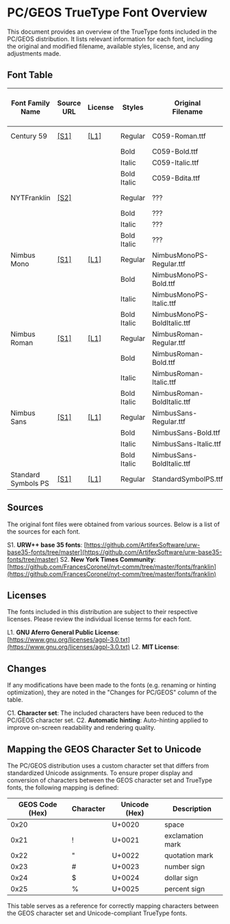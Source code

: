 # PC/GEOS TrueType Font Overview

This document provides an overview of the TrueType fonts included in the PC/GEOS distribution. It lists relevant information for each font, including the original and modified filename, available styles, license, and any adjustments made.

## Font Table

|Font Family Name|Source<br>URL   |License          |Styles     |Original<br>Filename       |PC/GEOS<br>Filename|Kerning|Hinting|Mapped to<br>Original Font| Changes<br>for PC/GEOS |
|----------------|----------------|-----------------|-----------|---------------------------|-------------------|-------|-------|--------------------------|------------------------|
|Century 59      |[[S1]](#sources)|[[L1]](#licenses)|Regular    |C059-Roman.ttf             |c059re.ttf         |no     |yes    |Cranbrook    | [[C1]](#changes), [[C2]](#changes)  |
|                |                |                 |Bold       |C059-Bold.ttf              |c059bo.ttf         |       |       |             |                                     |
|                |                |                 |Italic     |C059-Italic.ttf            |c059it.ttf         |       |       |             |                                     |
|                |                |                 |Bold Italic|C059-Bdita.ttf             |c059bi.ttf         |       |       |             |                                     |
|NYTFranklin     |[[S2]](#sources)|                 |Regular    | ???                       |franklin.ttf       |yes    |yes    |Sather Gothic| [[C1]](#changes), [[C2]](#changes)  |
|                |                |                 |Bold       | ???                       | ???               |       |       |             |                                     |
|                |                |                 |Italic     | ???                       | ???               |       |       |             |                                     |
|                |                |                 |Bold Italic| ???                       | ???               |       |       |             |                                     |
|Nimbus Mono     |[[S1]](#sources)|[[L1]](#licenses)|Regular    |NimbusMonoPS-Regular.ttf   |nmonore.ttf        |no     |yes    |URW Mono     | [[C1]](#changes), [[C2]](#changes)  |
|                |                |                 |Bold       |NimbusMonoPS-Bold.ttf      |nmonobo.ttf        |       |       |             |                                     |
|                |                |                 |Italic     |NimbusMonoPS-Italic.ttf    |nmonori.ttf        |       |       |             |                                     |
|                |                |                 |Bold Italic|NimbusMonoPS-BoldItalic.ttf|nmonobi.ttf        |       |       |             |                                     |
|Nimbus Roman    |[[S1]](#sources)|[[L1]](#licenses)|Regular    |NimbusRoman-Regular.ttf    |nromre.ttf         |no     |yes    |URW Roman    | [[C1]](#changes), [[C2]](#changes)  |
|                |                |                 |Bold       |NimbusRoman-Bold.ttf       |nrombo.ttf         |       |       |             |                                     |
|                |                |                 |Italic     |NimbusRoman-Italic.ttf     |nromri.ttf         |       |       |             |                                     |
|                |                |                 |Bold Italic|NimbusRoman-BoldItalic.ttf |nrombi.ttf         |       |       |             |                                     |
|Nimbus Sans     |[[S1]](#sources)|[[L1]](#licenses)|Regular    |NimbusSans-Regular.ttf     |nsansre.ttf        |yes    |yes    |URW Sans     | [[C1]](#changes), [[C2]](#changes)  |
|                |                |                 |Bold       |NimbusSans-Bold.ttf        |nsansbo.ttf        |       |       |             |                                     |
|                |                |                 |Italic     |NimbusSans-Italic.ttf      |nsansri.ttf        |       |       |             |                                     |
|                |                |                 |Bold Italic|NimbusSans-BoldItalic.ttf  |nsansbi.ttf        |       |       |             |                                     |
|Standard Symbols PS|[[S1]](#sources)|[[L1]](#licenses)|Regular |StandardSymbolPS.ttf       |symbolps.ttf       |no     |yes    |URW SymbolPS | [[C1]](#changes), [[C2]](#changes)  |

## Sources
The original font files were obtained from various sources. Below is a list of the sources for each font.

S1. **URW++ base 35 fonts**: [https://github.com/ArtifexSoftware/urw-base35-fonts/tree/master](https://github.com/ArtifexSoftware/urw-base35-fonts/tree/master)
S2. **New York Times Community**: [https://github.com/FrancesCoronel/nyt-comm/tree/master/fonts/franklin](https://github.com/FrancesCoronel/nyt-comm/tree/master/fonts/franklin)

## Licenses
The fonts included in this distribution are subject to their respective licenses. Please review the individual license terms for each font.

L1. **GNU Aferro General Public License**: [https://www.gnu.org/licenses/agpl-3.0.txt](https://www.gnu.org/licenses/agpl-3.0.txt)
L2. **MIT License**:

## Changes
If any modifications have been made to the fonts (e.g. renaming or hinting optimization), they are noted in the "Changes for PC/GEOS" column of the table.

C1. **Character set**: The included characters have been reduced to the PC/GEOS character set. 
C2. **Automatic hinting**: Auto-hinting applied to improve on-screen readability and rendering quality. 

## Mapping the GEOS Character Set to Unicode

The PC/GEOS distribution uses a custom character set that differs from standardized Unicode assignments. To ensure proper display and conversion of characters between the GEOS character set and TrueType fonts, the following mapping is defined:  

| GEOS Code (Hex) | Character | Unicode (Hex) | Description      |
|-----------------|-----------|---------------|------------------|
| 0x20            | &#x0020;  | U+0020        | space            |
| 0x21            | &#x0021;  | U+0021        | exclamation mark |
| 0x22            | &#x0022;  | U+0022        | quotation mark   |
| 0x23            | &#x0023;  | U+0023        | number sign      |
| 0x24            | &#x0024;  | U+0024        | dollar sign      |
| 0x25            | &#x0025;  | U+0025        | percent sign     |

This table serves as a reference for correctly mapping characters between the GEOS character set and Unicode-compliant TrueType fonts.
